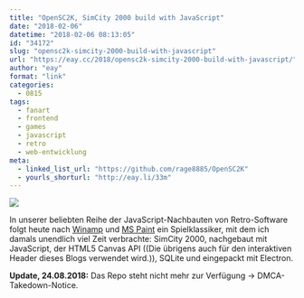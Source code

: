 ```yaml
---
title: "OpenSC2K, SimCity 2000 build with JavaScript"
date: "2018-02-06"
datetime: "2018-02-06 08:13:05"
id: "34172"
slug: "opensc2k-simcity-2000-build-with-javascript"
url: "https://eay.cc/2018/opensc2k-simcity-2000-build-with-javascript/"
author: "eay"
format: "link"
categories:
  - 0815
tags:
  - fanart
  - frontend
  - games
  - javascript
  - retro
  - web-entwicklung
meta:
  - linked_list_url: "https://github.com/rage8885/OpenSC2K"
  - yourls_shorturl: "http://eay.li/33m"
---
```


![](https://eay.cc/uploads/2018/opensc2k.jpg)

In unserer beliebten Reihe der JavaScript-Nachbauten von Retro-Software folgt heute nach [Winamp](https://eay.cc/2017/winamp2-js/) und [MS Paint](https://eay.cc/2018/js-paint-microsoft-paint-build-with-javascript/) ein Spielklassiker, mit dem ich damals unendlich viel Zeit verbrachte: SimCity 2000, nachgebaut mit JavaScript, der HTML5 Canvas API ((Die übrigens auch für den interaktiven Header dieses Blogs verwendet wird.)), SQLite und eingepackt mit Electron.

**Update, 24.08.2018:** Das Repo steht nicht mehr zur Verfügung → DMCA-Takedown-Notice.
